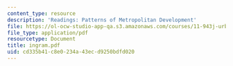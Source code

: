 ```yaml
---
content_type: resource
description: 'Readings: Patterns of Metropolitan Development'
file: https://ol-ocw-studio-app-qa.s3.amazonaws.com/courses/11-943j-urban-transportation-land-use-and-the-environment-spring-2002/cd335b41c8e0234a43ecd9250bdfd020_ingram.pdf
file_type: application/pdf
resourcetype: Document
title: ingram.pdf
uid: cd335b41-c8e0-234a-43ec-d9250bdfd020
---
```

